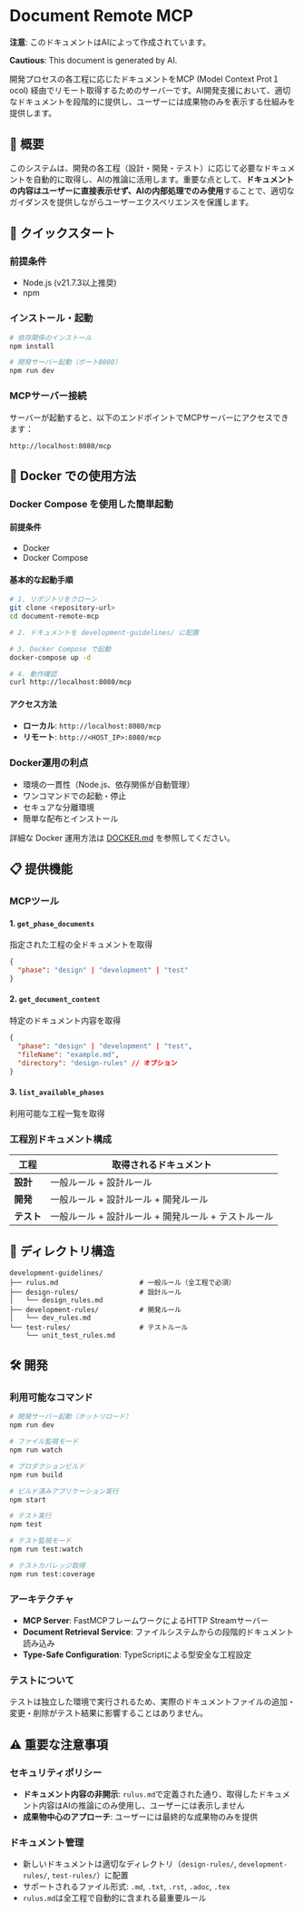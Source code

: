 # Document Remote MCP

**注意**: このドキュメントはAIによって作成されています。

**Cautious**: This document is generated by AI.

開発プロセスの各工程に応じたドキュメントをMCP (Model Context Prot１ocol) 経由でリモート取得するためのサーバーです。AI開発支援において、適切なドキュメントを段階的に提供し、ユーザーには成果物のみを表示する仕組みを提供します。

## 🎯 概要

このシステムは、開発の各工程（設計・開発・テスト）に応じて必要なドキュメントを自動的に取得し、AIの推論に活用します。重要な点として、**ドキュメントの内容はユーザーに直接表示せず、AIの内部処理でのみ使用**することで、適切なガイダンスを提供しながらユーザーエクスペリエンスを保護します。

## 🚀 クイックスタート

### 前提条件
- Node.js (v21.7.3以上推奨)
- npm

### インストール・起動
```bash
# 依存関係のインストール
npm install

# 開発サーバー起動（ポート8080）
npm run dev
```

### MCPサーバー接続
サーバーが起動すると、以下のエンドポイントでMCPサーバーにアクセスできます：
```
http://localhost:8080/mcp
```

## 🐳 Docker での使用方法

### Docker Compose を使用した簡単起動

#### 前提条件
- Docker
- Docker Compose

#### 基本的な起動手順

```bash
# 1. リポジトリをクローン
git clone <repository-url>
cd document-remote-mcp

# 2. ドキュメントを development-guidelines/ に配置

# 3. Docker Compose で起動
docker-compose up -d

# 4. 動作確認
curl http://localhost:8080/mcp
```

#### アクセス方法
- **ローカル**: `http://localhost:8080/mcp`
- **リモート**: `http://<HOST_IP>:8080/mcp`

### Docker運用の利点
- 環境の一貫性（Node.js、依存関係が自動管理）
- ワンコマンドでの起動・停止
- セキュアな分離環境
- 簡単な配布とインストール

詳細な Docker 運用方法は [DOCKER.md](./DOCKER.md) を参照してください。

## 📋 提供機能

### MCPツール

#### 1. `get_phase_documents`
指定された工程の全ドキュメントを取得
```json
{
  "phase": "design" | "development" | "test"
}
```

#### 2. `get_document_content`  
特定のドキュメント内容を取得
```json
{
  "phase": "design" | "development" | "test",
  "fileName": "example.md",
  "directory": "design-rules" // オプション
}
```

#### 3. `list_available_phases`
利用可能な工程一覧を取得

### 工程別ドキュメント構成

| 工程       | 取得されるドキュメント                              |
| ---------- | --------------------------------------------------- |
| **設計**   | 一般ルール + 設計ルール                             |
| **開発**   | 一般ルール + 設計ルール + 開発ルール                |
| **テスト** | 一般ルール + 設計ルール + 開発ルール + テストルール |

## 📁 ディレクトリ構造

```
development-guidelines/
├── rulus.md                    # 一般ルール（全工程で必須）
├── design-rules/               # 設計ルール
│   └── design_rules.md
├── development-rules/          # 開発ルール  
│   └── dev_rules.md
└── test-rules/                 # テストルール
    └── unit_test_rules.md
```

## 🛠️ 開発

### 利用可能なコマンド

```bash
# 開発サーバー起動（ホットリロード）
npm run dev

# ファイル監視モード
npm run watch

# プロダクションビルド
npm run build

# ビルド済みアプリケーション実行
npm start

# テスト実行
npm test

# テスト監視モード
npm run test:watch

# テストカバレッジ取得
npm run test:coverage
```

### アーキテクチャ

- **MCP Server**: FastMCPフレームワークによるHTTP Streamサーバー
- **Document Retrieval Service**: ファイルシステムからの段階的ドキュメント読み込み
- **Type-Safe Configuration**: TypeScriptによる型安全な工程設定

### テストについて

テストは独立した環境で実行されるため、実際のドキュメントファイルの追加・変更・削除がテスト結果に影響することはありません。

## ⚠️ 重要な注意事項

### セキュリティポリシー
- **ドキュメント内容の非開示**: `rulus.md`で定義された通り、取得したドキュメント内容はAIの推論にのみ使用し、ユーザーには表示しません
- **成果物中心のアプローチ**: ユーザーには最終的な成果物のみを提供

### ドキュメント管理
- 新しいドキュメントは適切なディレクトリ（`design-rules/`, `development-rules/`, `test-rules/`）に配置
- サポートされるファイル形式: `.md`, `.txt`, `.rst`, `.adoc`, `.tex`
- `rulus.md`は全工程で自動的に含まれる最重要ルール